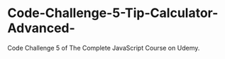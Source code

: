 # Code-Challenge-5-Tip-Calculator-Advanced-
Code Challenge 5 of The Complete JavaScript Course on Udemy.
